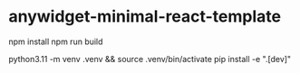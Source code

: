 # anywidget-minimal-react-template

npm install
npm run build

python3.11 -m venv .venv && source .venv/bin/activate
pip install -e ".[dev]" 

